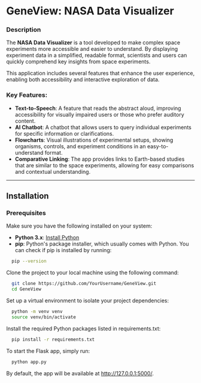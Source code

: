 # GeneView: NASA Data Visualizer

### Description
The **NASA Data Visualizer** is a tool developed to make complex space experiments more accessible and easier to understand. By displaying experiment data in a simplified, readable format, scientists and users can quickly comprehend key insights from space experiments. 

This application includes several features that enhance the user experience, enabling both accessibility and interactive exploration of data.

### Key Features:
- **Text-to-Speech**: A feature that reads the abstract aloud, improving accessibility for visually impaired users or those who prefer auditory content.
- **AI Chatbot**: A chatbot that allows users to query individual experiments for specific information or clarifications.
- **Flowcharts**: Visual illustrations of experimental setups, showing organisms, controls, and experiment conditions in an easy-to-understand format.
- **Comparative Linking**: The app provides links to Earth-based studies that are similar to the space experiments, allowing for easy comparisons and contextual understanding.

---

## Installation

### Prerequisites
Make sure you have the following installed on your system:
- **Python 3.x**: [Install Python](https://www.python.org/downloads/)
- **pip**: Python's package installer, which usually comes with Python. You can check if pip is installed by running:
```bash 
  pip --version
```
Clone the project to your local machine using the following command:
```bash
  git clone https://github.com/YourUsername/GeneView.git
  cd GeneView
```
Set up a virtual environment to isolate your project dependencies:
```bash
  python -m venv venv
  source venv/bin/activate
```
Install the required Python packages listed in requirements.txt:
```bash
  pip install -r requirements.txt
```
To start the Flask app, simply run:
```python
  python app.py
```

By default, the app will be available at http://127.0.0.1:5000/.
